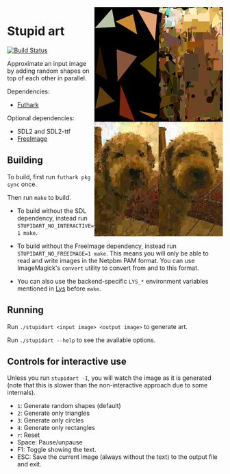 <img src="cosmos.jpg" width="300" height="534" align="right">

# Stupid art

[![Build Status](https://travis-ci.org/nqpz/stupidart.svg?branch=master)](https://travis-ci.org/nqpz/stupidart)

Approximate an input image by adding random shapes on top of each other
in parallel.

Dependencies:

  - [Futhark](http://futhark-lang.org/)

Optional dependencies:

  - SDL2 and SDL2-ttf
  - [FreeImage](http://freeimage.sourceforge.net/)

## Building

To build, first run `futhark pkg sync` once.

Then run `make` to build.

  - To build without the SDL dependency, instead run
    `STUPIDART_NO_INTERACTIVE=1 make`.

  - To build without the FreeImage dependency, instead run
    `STUPIDART_NO_FREEIMAGE=1 make`.  This means you will only be able
    to read and write images in the Netpbm PAM format.  You can use
    ImageMagick's `convert` utility to convert from and to this format.

  - You can also use the backend-specific `LYS_*` environment variables
    mentioned in [Lys](https://github.com/diku-dk/lys) before `make`.

## Running

Run `./stupidart <input image> <output image>` to generate art.

Run `./stupidart --help` to see the available options.

## Controls for interactive use

Unless you run `stupidart -I`, you will watch the image as it is
generated (note that this is slower than the non-interactive approach due to some
internals).

  - `1`: Generate random shapes (default)
  - `2`: Generate only triangles
  - `3`: Generate only circles
  - `4`: Generate only rectangles
  - `r`: Reset
  - Space: Pause/unpause
  - F1: Toggle showing the text.
  - ESC: Save the current image (always without the text) to the output
    file and exit.
